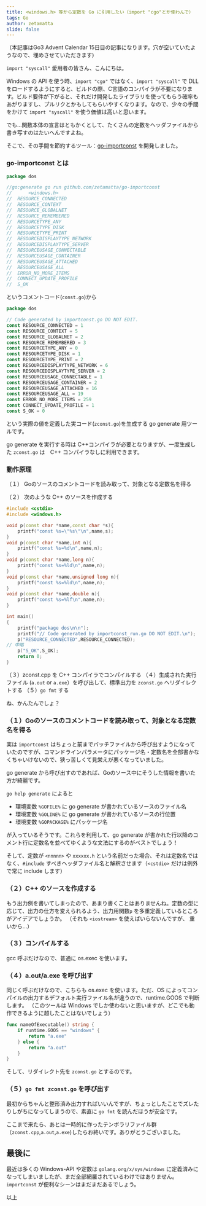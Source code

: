 ```yaml
---
title: <windows.h> 等から定数を Go に引用したい（import "cgo"とか使わんで）
tags: Go
author: zetamatta
slide: false
---
```

（本記事はGo3 Advent Calendar 15日目の記事になります。穴が空いていたようなので、埋めさせていただきます)

`import "syscall"` 愛用者の皆さん、こんにちは。

Windows の API を使う時、`import "cgo"` ではなく、`import "syscall"` で DLL をロードするようにすると、ビルドの際、C言語のコンパイラが不要になります。ビルド要件が下がると、それだけ開発したライブラリを使ってもらう確率もあがりますし、プルリクとかもしてもらいやすくなります。なので、少々の手間をかけて `import "syscall"` を使う価値は高いと思います。

でも…関数本体の宣言はともかくとして、たくさんの定数をヘッダファイルから書き写すのはたいへんですよね。

そこで、その手間を節約するツール：[go-importconst](http://github.com/zetamatta/go-importconst) を開発しました。

### go-importconst とは

```const.go
package dos

//go:generate go run github.com/zetamatta/go-importconst
//      <windows.h>
//	RESOURCE_CONNECTED
//	RESOURCE_CONTEXT
//	RESOURCE_GLOBALNET
//	RESOURCE_REMEMBERED
//	RESOURCETYPE_ANY
//	RESOURCETYPE_DISK
//	RESOURCETYPE_PRINT
//	RESOURCEDISPLAYTYPE_NETWORK
//	RESOURCEDISPLAYTYPE_SERVER
//	RESOURCEUSAGE_CONNECTABLE
//	RESOURCEUSAGE_CONTAINER
//	RESOURCEUSAGE_ATTACHED
//	RESOURCEUSAGE_ALL
//	ERROR_NO_MORE_ITEMS
//	CONNECT_UPDATE_PROFILE
//	S_OK
```

というコメントコード(`const.go`)から

```zconst.go
package dos

// Code generated by importconst.go DO NOT EDIT.
const RESOURCE_CONNECTED = 1
const RESOURCE_CONTEXT = 5
const RESOURCE_GLOBALNET = 2
const RESOURCE_REMEMBERED = 3
const RESOURCETYPE_ANY = 0
const RESOURCETYPE_DISK = 1
const RESOURCETYPE_PRINT = 2
const RESOURCEDISPLAYTYPE_NETWORK = 6
const RESOURCEDISPLAYTYPE_SERVER = 2
const RESOURCEUSAGE_CONNECTABLE = 1
const RESOURCEUSAGE_CONTAINER = 2
const RESOURCEUSAGE_ATTACHED = 16
const RESOURCEUSAGE_ALL = 19
const ERROR_NO_MORE_ITEMS = 259
const CONNECT_UPDATE_PROFILE = 1
const S_OK = 0
```

という実際の値を定義した実コード(`zconst.go`)を生成する go generate 用ツールです。

go generate を実行する時は C++コンパイラが必要となりますが、一度生成した `zconst.go` は　C++ コンパイラなしに利用できます。

### 動作原理

（１）
Goのソースのコメントコードを読み取って、対象となる定数名を得る

（２）
次のような C++ のソースを作成する

```zconst.cpp
#include <cstdio>
#include <windows.h>

void p(const char *name,const char *s){
	printf("const %s=\"%s\"\n",name,s);
}
void p(const char *name,int n){
	printf("const %s=%d\n",name,n);
}
void p(const char *name,long n){
	printf("const %s=%ld\n",name,n);
}
void p(const char *name,unsigned long n){
	printf("const %s=%ld\n",name,n);
}
void p(const char *name,double n){
	printf("const %s=%lf\n",name,n);
}

int main()
{
    printf("package dos\n\n");
    printf("// Code generated by importconst_run.go DO NOT EDIT.\n");
    p("RESOURCE_CONNECTED",RESOURCE_CONNECTED);
// 中略
    p("S_OK",S_OK);
    return 0;
}
```

（３）zconst.cpp を C++ コンパイラでコンパイルする
（４）生成された実行ファイル (`a.out` or `a.exe`）を呼び出して、標準出力を `zconst.go` へリダイレクトする
（５）`go fmt` する

ね、かんたんでしょ？

### （１）Goのソースのコメントコードを読み取って、対象となる定数名を得る

実は `importconst` はちょっと前までバッチファイルから呼び出すようになっていたのですが、コマンドラインパラメータにパッケージ名・定数名を全部書かなくちゃいけないので、狭っ苦しくて見栄えが悪くなっていました。

go generate から呼び出すのであれば、Goのソース中にそうした情報を書いた方が綺麗です。

`go help generate` によると

* 環境変数 `%GOFILE%` に go generate が書かれているソースのファイル名
* 環境変数 `%GOLINE%` に go generate が書かれているソースの行位置
* 環境変数 `%GOPACKAGE%` にパッケージ名

が入っているそうです。これらを利用して、go generate が書かれた行以降のコメント行に定数名を並べてゆくような文法にするのがベストでしょう！

そして、定数が `<nnnnn>` や `xxxxxx.h` という名前だった場合、それは定数名ではなく、`#include` すべきヘッダファイル名と解釈させます（`<cstdio>` だけは例外で常に include します）

### （２）C++ のソースを作成する

もう出力例を書いてしまったので、あまり書くことはありませんね。定数の型に応じて、出力の仕方を変えられるよう、出力用関数`p` を多重定義しているところがアイデアでしょうか。
（それも `<iostream>` を使えばいらないんですが、<iostream> 重いから…）

### （３）コンパイルする

gcc 呼ぶだけなので、普通に os.exec を使います。

### （４）a.out/a.exe を呼び出す

同じく呼ぶだけなので、こちらも os.exec を使います。ただ、OS によってコンパイルの出力するデフォルト実行ファイル名が違うので、runtime.GOOS で判断します。
（このツールは Windows でしか使わないと思いますが、どこでも動作できるように越したことはないでしょう）

```go
func nameOfExecutable() string {
	if runtime.GOOS == "windows" {
		return "a.exe"
	} else {
		return "a.out"
	}
}
```

そして、リダイレクト先を `zconst.go` とするのです。

### （５）`go fmt zconst.go` を呼び出す

最初からちゃんと整形済み出力すればいいんですが、ちょっとしたことでズレたりしがちになってしまうので、素直に `go fmt` を読んだほうが安全です。

ここまで来たら、あとは一時的に作ったテンポラリファイル群（`zconst.cpp`,`a.out`,`a.exe`)したらお終いです。ありがとうございました。

最後に
------

最近は多くの Windows-API や定数は `golang.org/x/sys/windows` に定義済みになってしまいましたが、まだ全部網羅されているわけではありません。`importconst` が便利なシーンはまだまだあるでしょう。

以上

